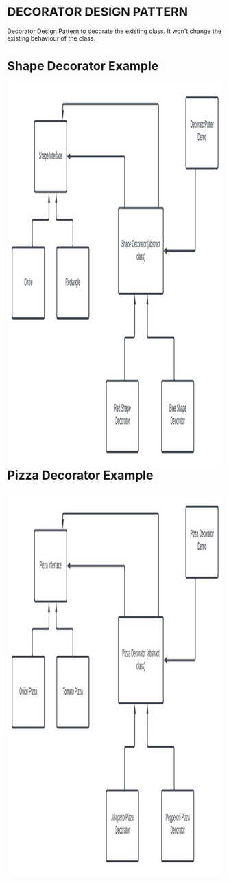 # DECORATOR DESIGN PATTERN

Decorator Design Pattern to decorate the existing class. 
It won't change the existing behaviour of the class.

# Shape Decorator Example
<img  align="left" alt="Git" width="1000px" height="900px" 
     src="https://github.com/sat5297/DesignPatterns/blob/master/DecoratorDP/Shape/ShapeDecoratorEx.png" />

# Pizza Decorator Example
<img  align="left" alt="Git" width="1000px" height="900px" 
     src="https://github.com/sat5297/DesignPatterns/blob/master/DecoratorDP/Pizza/PizzaDecoratorEx.jpeg" />
